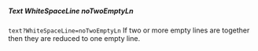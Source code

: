 ##### Text WhiteSpaceLine noTwoEmptyLn

`text?WhiteSpaceLine=noTwoEmptyLn` If two or more empty lines are together then they are reduced to one empty line.  